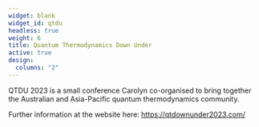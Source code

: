 ```yaml
---
widget: blank
widget_id: qtdu
headless: true
weight: 6
title: Quantum Thermodynamics Down Under
active: true
design:
  columns: "2"
---
```

QTDU 2023 is a small conference Carolyn co-organised to bring together the Australian and Asia-Pacific quantum thermodynamics community.

Further information at the website here: [](www.qtdownunder.com)<https://qtdownunder2023.com/>
